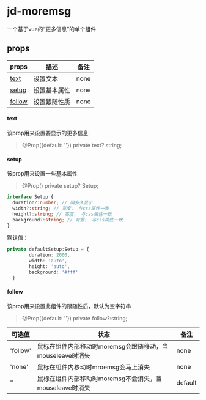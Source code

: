 <!--
 * @Author: isJDongYa
 * @LastEditors: isJDongYa
 * @Date: 2020-12-07 19:31:31
 * @LastEditTime: 2020-12-08 16:02:35
 * @Description: 
-->
# jd-moremsg

一个基于vue的“更多信息”的单个组件

## props

|props|描述|备注|
|---|---|---|
|[text](#text)|设置文本|none|
|[setup](#setup)|设置基本属性|none|
|[follow](#follow)|设置跟随性质|none|

#### text

该prop用来设置要显示的更多信息

> @Prop({default: ''}) private text?:string; 


#### setup

该prop用来设置一些基本属性

> @Prop() private setup?:Setup;

```ts
interface Setup {
  duration?:number; // 隔多久显示
  width?:string; // 宽度， 与css属性一致
  height?:string; // 高度， 与css属性一致
  background?:string; // 背景， 与css属性一致
}
```

默认值：

```ts
private defaultSetup:Setup = {
        duration: 2000,
        width: 'auto',
        height: 'auto',
        background: '#fff'
  }
```

#### follow

该prop用来设置此组件的跟随性质，默认为空字符串

> @Prop({default: ''}) private follow?:string;  

|可选值|状态|备注|
|---|---|---|
|'follow'|鼠标在组件内部移动时moremsg会跟随移动，当mouseleave时消失|none|
|'none'|鼠标在组件内移动时mroemsg会马上消失|none|
|''|鼠标在组件内部移动时moremsg不会消失，当mouseleave时消失|default|

